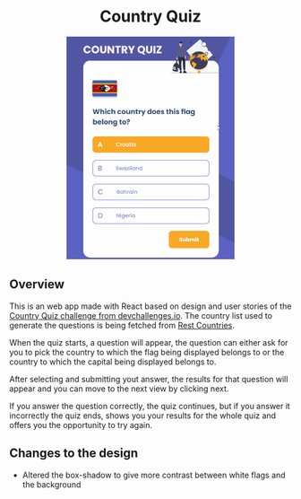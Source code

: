 <h1 align="center">Country Quiz</h1>
<div align="center">
  <img width="300" src="country-quiz-presentation.gif" />
</div>

## Overview

This is an web app made with React based on design and user stories of the [Country Quiz challenge from devchallenges.io](https://devchallenges.io/challenges/Bu3G2irnaXmfwQ8sZkw8). The country list used to generate the questions is being fetched from [Rest Countries](https://restcountries.eu/).

When the quiz starts, a question will appear, the question can either ask for you to pick the country to which the flag being displayed belongs to or the country to which the capital being displayed belongs to.

After selecting and submitting yout answer, the results for that question will appear and you can move to the next view by clicking next.

If you answer the question correctly, the quiz continues, but if you answer it incorrectly the quiz ends, shows you your results for the whole quiz and offers you the opportunity to try again.

## Changes to the design

- Altered the box-shadow to give more contrast between white flags and the background
